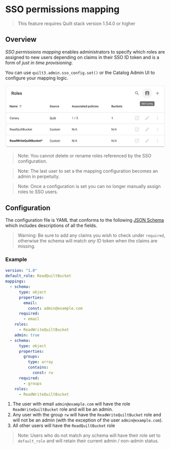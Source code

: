 # SSO permissions mapping

> This feature requires Quilt stack version 1.54.0 or higher

## Overview

_SSO permissions mapping_ enables administrators to specify which roles are assigned
to new users depending on claims in their SSO ID token and is a form of
_just in time provisioning_.

You can use `quilt3.admin.sso_config.set()` or the Catalog Admin UI to configure
your mapping logic.

![admin UI for setting SSO permissions mapping](../imgs/admin-sso-config.png)

> Note: You cannot delete or rename roles referenced by the SSO configuration.

> Note: The last user to set a the mapping configuration becomes an admin in
> perpetuity.

> Note: Once a configuration is set you can no longer manually assign roles to
> SSO users.

## Configuration

The configuration file is YAML that conforms to the following
[JSON Schema](https://github.com/quiltdata/quilt/blob/master/shared/schemas/sso-config-1.0.json)
which includes descriptions of all the fields.

> Warning: Be sure to add any claims you wish to check under `required`,
> otherwise the schema will match _any_ ID token when the claims are missing.

### Example

```yaml
version: "1.0"
default_role: ReadQuiltBucket
mappings:
  - schema:
      type: object
      properties:
        email:
          const: admin@example.com
      required:
        - email
    roles:
      - ReadWriteQuiltBucket
    admin: true
  - schema:
      type: object
      properties:
        groups:
          type: array
          contains:
            const: rw
      required:
        - groups
    roles:
      - ReadWriteQuiltBucket
```

1. The user with email `admin@example.com` will have the role `ReadWriteQuiltBucket`
role and will be an admin.
1. Any user with the group `rw` will have the `ReadWriteQuiltBucket` role and
will not be an admin (with the exception of the user `admin@example.com`).
1. All other users will have the `ReadQuiltBucket` role

> Note: Users who do not match any schema will have their role set to `default_role`
> and will retain their current admin / non-admin status.
